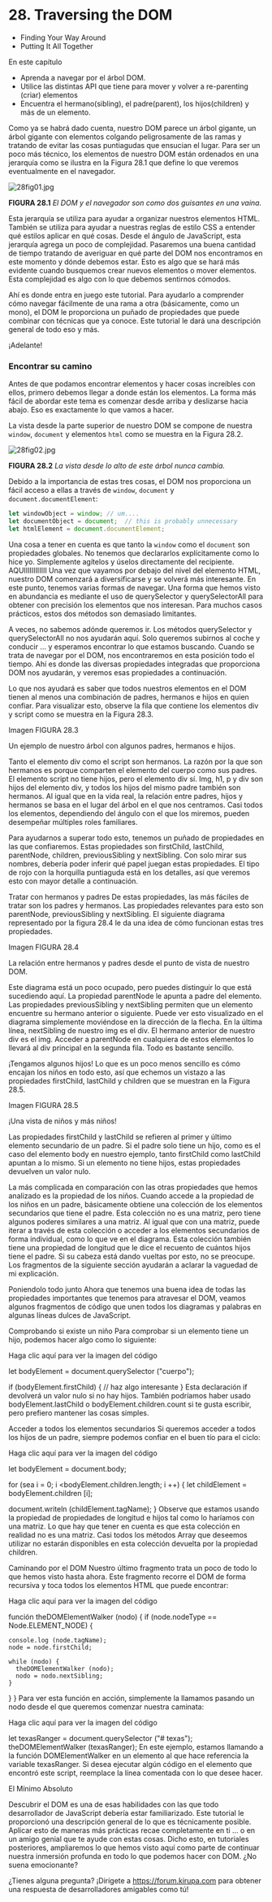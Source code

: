 # 28. Traversing the DOM

* Finding Your Way Around
* Putting It All Together

En este capítulo

* Aprenda a navegar por el árbol DOM.
* Utilice las distintas API que tiene para mover y volver a re-parenting (criar) elementos
* Encuentra el hermano(sibling), el padre(parent), los hijos(children) y más de un elemento.

Como ya se habrá dado cuenta, nuestro DOM parece un árbol gigante, un árbol gigante con elementos colgando peligrosamente de las ramas y tratando de evitar las cosas puntiagudas que ensucian el lugar. Para ser un poco más técnico, los elementos de nuestro DOM están ordenados en una jerarquía como se ilustra en la Figura 28.1 que define lo que veremos eventualmente en el navegador.

![28fig01.jpg](images/28fig01.jpg)

**FIGURA 28.1** *El DOM y el navegador son como dos guisantes en una vaina.*

Esta jerarquía se utiliza para ayudar a organizar nuestros elementos HTML. También se utiliza para ayudar a nuestras reglas de estilo CSS a entender qué estilos aplicar en qué cosas. Desde el ángulo de JavaScript, esta jerarquía agrega un poco de complejidad. Pasaremos una buena cantidad de tiempo tratando de averiguar en qué parte del DOM nos encontramos en este momento y dónde debemos estar. Esto es algo que se hará más evidente cuando busquemos crear nuevos elementos o mover elementos. Esta complejidad es algo con lo que debemos sentirnos cómodos.

Ahí es donde entra en juego este tutorial. Para ayudarlo a comprender cómo navegar fácilmente de una rama a otra (básicamente, como un mono), el DOM le proporciona un puñado de propiedades que puede combinar con técnicas que ya conoce. Este tutorial le dará una descripción general de todo eso y más.

¡Adelante!

### Encontrar su camino

Antes de que podamos encontrar elementos y hacer cosas increíbles con ellos, primero debemos llegar a donde están los elementos. La forma más fácil de abordar este tema es comenzar desde arriba y deslizarse hacia abajo. Eso es exactamente lo que vamos a hacer.

La vista desde la parte superior de nuestro DOM se compone de nuestra `window`, `document` y elementos `html` como se muestra en la Figura 28.2.

![28fig02.jpg](images/28fig02.jpg)

**FIGURA 28.2** *La vista desde lo alto de este árbol nunca cambia.*

Debido a la importancia de estas tres cosas, el DOM nos proporciona un fácil acceso a ellas a través de `window`, `document` y `document.documentElement`:

```js
let windowObject = window; // um....
let documentObject = document;  // this is probably unnecessary
let htmlElement = document.documentElement;
```

Una cosa a tener en cuenta es que tanto la `window` como el `document` son propiedades globales. No tenemos que declararlos explícitamente como lo hice yo. Simplemente agítelos y úselos directamente del recipiente.
AQUIIIIIIIIIIII
Una vez que vayamos por debajo del nivel del elemento HTML, nuestro DOM comenzará a diversificarse y se volverá más interesante. En este punto, tenemos varias formas de navegar. Una forma que hemos visto en abundancia es mediante el uso de querySelector y querySelectorAll para obtener con precisión los elementos que nos interesan. Para muchos casos prácticos, estos dos métodos son demasiado limitantes.

A veces, no sabemos adónde queremos ir. Los métodos querySelector y querySelectorAll no nos ayudarán aquí. Solo queremos subirnos al coche y conducir ... y esperamos encontrar lo que estamos buscando. Cuando se trata de navegar por el DOM, nos encontraremos en esta posición todo el tiempo. Ahí es donde las diversas propiedades integradas que proporciona DOM nos ayudarán, y veremos esas propiedades a continuación.

Lo que nos ayudará es saber que todos nuestros elementos en el DOM tienen al menos una combinación de padres, hermanos e hijos en quien confiar. Para visualizar esto, observe la fila que contiene los elementos div y script como se muestra en la Figura 28.3.

Imagen
FIGURA 28.3

Un ejemplo de nuestro árbol con algunos padres, hermanos e hijos.

Tanto el elemento div como el script son hermanos. La razón por la que son hermanos es porque comparten el elemento del cuerpo como sus padres. El elemento script no tiene hijos, pero el elemento div sí. Img, h1, p y div son hijos del elemento div, y todos los hijos del mismo padre también son hermanos. Al igual que en la vida real, la relación entre padres, hijos y hermanos se basa en el lugar del árbol en el que nos centramos. Casi todos los elementos, dependiendo del ángulo con el que los miremos, pueden desempeñar múltiples roles familiares.

Para ayudarnos a superar todo esto, tenemos un puñado de propiedades en las que confiaremos. Estas propiedades son firstChild, lastChild, parentNode, children, previousSibling y nextSibling. Con solo mirar sus nombres, debería poder inferir qué papel juegan estas propiedades. El tipo de rojo con la horquilla puntiaguda está en los detalles, así que veremos esto con mayor detalle a continuación.

Tratar con hermanos y padres
De estas propiedades, las más fáciles de tratar son los padres y hermanos. Las propiedades relevantes para esto son parentNode, previousSibling y nextSibling. El siguiente diagrama representado por la figura 28.4 le da una idea de cómo funcionan estas tres propiedades.

Imagen
FIGURA 28.4

La relación entre hermanos y padres desde el punto de vista de nuestro DOM.

Este diagrama está un poco ocupado, pero puedes distinguir lo que está sucediendo aquí. La propiedad parentNode le apunta a padre del elemento. Las propiedades previousSibling y nextSibling permiten que un elemento encuentre su hermano anterior o siguiente. Puede ver esto visualizado en el diagrama simplemente moviéndose en la dirección de la flecha. En la última línea, nextSibling de nuestro img es el div. El hermano anterior de nuestro div es el img. Acceder a parentNode en cualquiera de estos elementos lo llevará al div principal en la segunda fila. Todo es bastante sencillo.

¡Tengamos algunos hijos!
Lo que es un poco menos sencillo es cómo encajan los niños en todo esto, así que echemos un vistazo a las propiedades firstChild, lastChild y children que se muestran en la Figura 28.5.

Imagen
FIGURA 28.5

¡Una vista de niños y más niños!

Las propiedades firstChild y lastChild se refieren al primer y último elemento secundario de un padre. Si el padre solo tiene un hijo, como es el caso del elemento body en nuestro ejemplo, tanto firstChild como lastChild apuntan a lo mismo. Si un elemento no tiene hijos, estas propiedades devuelven un valor nulo.

La más complicada en comparación con las otras propiedades que hemos analizado es la propiedad de los niños. Cuando accede a la propiedad de los niños en un padre, básicamente obtiene una colección de los elementos secundarios que tiene el padre. Esta colección no es una matriz, pero tiene algunos poderes similares a una matriz. Al igual que con una matriz, puede iterar a través de esta colección o acceder a los elementos secundarios de forma individual, como lo que ve en el diagrama. Esta colección también tiene una propiedad de longitud que le dice el recuento de cuántos hijos tiene el padre. Si su cabeza está dando vueltas por esto, no se preocupe. Los fragmentos de la siguiente sección ayudarán a aclarar la vaguedad de mi explicación.

Poniendolo todo junto
Ahora que tenemos una buena idea de todas las propiedades importantes que tenemos para atravesar el DOM, veamos algunos fragmentos de código que unen todos los diagramas y palabras en algunas líneas dulces de JavaScript.

Comprobando si existe un niño
Para comprobar si un elemento tiene un hijo, podemos hacer algo como lo siguiente:

Haga clic aquí para ver la imagen del código

let bodyElement = document.querySelector ("cuerpo");

if (bodyElement.firstChild) {
  // haz algo interesante
}
Esta declaración if devolverá un valor nulo si no hay hijos. También podríamos haber usado bodyElement.lastChild o bodyElement.children.count si te gusta escribir, pero prefiero mantener las cosas simples.

Acceder a todos los elementos secundarios
Si queremos acceder a todos los hijos de un padre, siempre podemos confiar en el buen tío para el ciclo:

Haga clic aquí para ver la imagen del código

let bodyElement = document.body;

for (sea i = 0; i <bodyElement.children.length; i ++) {
  let childElement = bodyElement.children [i];

  document.writeln (childElement.tagName);
}
Observe que estamos usando la propiedad de propiedades de longitud e hijos tal como lo haríamos con una matriz. Lo que hay que tener en cuenta es que esta colección en realidad no es una matriz. Casi todos los métodos Array que deseemos utilizar no estarán disponibles en esta colección devuelta por la propiedad children.

Caminando por el DOM
Nuestro último fragmento trata un poco de todo lo que hemos visto hasta ahora. Este fragmento recorre el DOM de forma recursiva y toca todos los elementos HTML que puede encontrar:

Haga clic aquí para ver la imagen del código

función theDOMElementWalker (nodo) {
  if (node.nodeType == Node.ELEMENT_NODE) ​​{

    console.log (node.tagName);
    node = node.firstChild;

    while (nodo) {
      theDOMElementWalker (nodo);
      nodo = nodo.nextSibling;
    }
  }
}
Para ver esta función en acción, simplemente la llamamos pasando un nodo desde el que queremos comenzar nuestra caminata:

Haga clic aquí para ver la imagen del código

let texasRanger = document.querySelector ("# texas");
theDOMElementWalker (texasRanger);
En este ejemplo, estamos llamando a la función DOMElementWalker en un elemento al que hace referencia la variable texasRanger. Si desea ejecutar algún código en el elemento que encontró este script, reemplace la línea comentada con lo que desee hacer.

El Mínimo Absoluto

Descubrir el DOM es una de esas habilidades con las que todo desarrollador de JavaScript debería estar familiarizado. Este tutorial le proporcionó una descripción general de lo que es técnicamente posible. Aplicar esto de maneras más prácticas recae completamente en ti ... o en un amigo genial que te ayude con estas cosas. Dicho esto, en tutoriales posteriores, ampliaremos lo que hemos visto aquí como parte de continuar nuestra inmersión profunda en todo lo que podemos hacer con DOM. ¿No suena emocionante?

¿Tienes alguna pregunta? ¡Dirígete a https://forum.kirupa.com para obtener una respuesta de desarrolladores amigables como tú!
